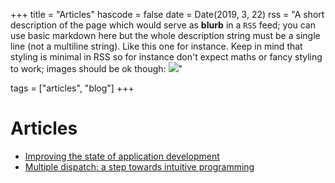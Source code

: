 +++
title = "Articles"
hascode = false
date = Date(2019, 3, 22)
rss = "A short description of the page which would serve as **blurb** in a `RSS` feed; you can use basic markdown here but the whole description string must be a single line (not a multiline string). Like this one for instance. Keep in mind that styling is minimal in RSS so for instance don't expect maths or fancy styling to work; images should be ok though: ![](https://upload.wikimedia.org/wikipedia/en/3/32/Rick_and_Morty_opening_credits.jpeg)"

tags = ["articles", "blog"]
+++

# Articles

- [Improving the state of application development](/articles/mission)
- [Multiple dispatch: a step towards intuitive programming](/articles/multiple_dispatch_simplicity)
